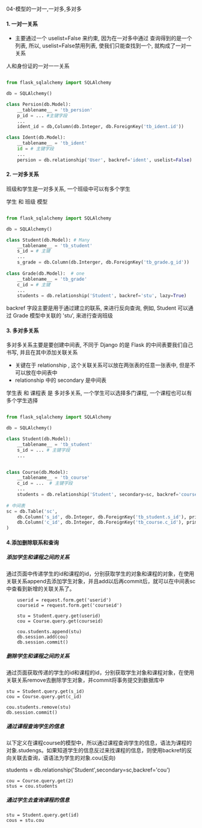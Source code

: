 04-模型的一对一,一对多,多对多



#### 1. 一对一关系



- 主要通过一个  uselist=False 来约束, 因为在一对多中通过 查询得到的是一个列表, 所以, uselist=False禁用列表, 使我们只能查找到一个, 就构成了一对一关系



人和身份证的一对一一关系

```python

from flask_sqlalchemy import SQLAlchemy

db = SQLAlchemy()

class Persion(db.Model):
    __tablename__ = 'tb_persion'
    p_id = ... #主键字段
    ...
    ident_id = db,Column(db.Integer, db.ForeignKey('tb_ident.id'))

class Ident(db.Model):
    __tablename__ = 'tb_ident'
    id = # 主键字段
    ...
    persion = db.relationship('User', backref='ident', uselist=False)
```





#### 2. 一对多关系



班级和学生是一对多关系, 一个班级中可以有多个学生



学生 和 班级 模型

```python

from flask_sqlalchemy import SQLAlchemy

db = SQLAlchemy()

class Student(db.Model): # Many
    __tablename__ = 'tb_student'
    s_id = # 主键
    ...
    s_grade = db.Column(db.Interger, db.ForeignKey('tb_grade.g_id'))
    
class Grade(db.Model):  # one
    __tablename__ = 'tb_grade'
    c_id = # 主键
	...
    students = db.relationship('Student', backref='stu', lazy=True)
```



backref 字段主要是用于通过建立的联系, 来进行反向查询, 例如, Student 可以通过 Grade 模型中关联的 'stu', 来进行查询班级   





####  3. 多对多关系

多对多关系主要是要创建中间表, 不同于 Django 的是 Flask 的中间表要我们自己书写, 并且在其中添加关联关系



- 关键在于 relationship  , 这个关联关系可以放在两张表的任意一张表中, 但是不可以放在中间表中
- relationship 中的 secondary 是中间表



 学生表 和 课程表 是 多对多关系, 一个学生可以选择多门课程, 一个课程也可以有多个学生选择

```python

from flask_sqlalchemy import SQLAlchemy

db = SQLAlchemy()

class Student(db.Model):
    __tablename__ = 'tb_student'
    s_id = ... # 主键字段
    ...
    

class Course(db.Model):
    __tablename__ = 'tb_course'
    c_id = ...  # 主键字段
    ...
    students = db.relationship('Student', secondary=sc, backref='course')
    
# 中间表
sc = db.Table('sc',
	db.Column('s_id', db.Integer, db.ForeignKey('tb_student.s_id'), primary_key=True),
    db.Column('c_id', db.Integer, db.ForeignKey('tb_course.c_id'), primary_key=True)   
)
```



#### 4.添加删除联系和查询



#####  添加学生和课程之间的关系

通过页面中传递学生的id和课程的id，分别获取学生的对象和课程的对象，在使用关联关系append去添加学生对象，并且add以后再commit后，就可以在中间表sc中查看到新增的关联关系了。

```
	userid = request.form.get('userid')
    courseid = request.form.get('courseid')

    stu = Student.query.get(userid)
    cou = Course.query.get(courseid)

    cou.students.append(stu)
    db.session.add(cou)
    db.session.commit()
```

#####  删除学生和课程之间的关系

通过页面获取传递的学生的id和课程的id，分别获取学生对象和课程对象，在使用关联关系remove去删除学生对象，并commit将事务提交到数据库中

```
stu = Student.query.get(s_id)
cou = Course.query.get(c_id)

cou.students.remove(stu)
db.session.commit()
```

#####  通过课程查询学生的信息

以下定义在课程course的模型中，所以通过课程查询学生的信息，语法为课程的对象.studengs。如果知道学生的信息反过来找课程的信息，则使用backref的反向关联去查询，语语法为学生的对象.cou(反向)

students = db.relationship('Student',secondary=sc,backref='cou')

```
cou = Course.query.get(2)
stus = cou.students
```

#####  通过学生去查询课程的信息

```
stu = Student.query.get(id)
cous = stu.cou
```